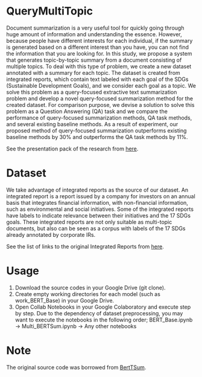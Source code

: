 # QueryMultiTopic
 
Document summarization is a very useful tool for quickly going through huge amount of information and understanding the essence. However, because people have different interests for each individual, if the summary is generated based on a different interest than you have, you can not find the information that you are looking for. In this study, we propose a system that generates topic-by-topic summary from a document consisting of multiple topics. To deal with this type of problem, we create a new dataset annotated with a summary for each topic. The dataset is created from integrated reports, which contain text labeled with each goal of the SDGs (Sustainable Development Goals), and we consider each goal as a topic. We solve this problem as a query-focused extractive text summarization problem and develop a novel query-focused summarization method for the created dataset. For comparison purpose, we devise a solution to solve this problem as a Question Answering (QA) task and we compare the performance of query-focused summarization methods, QA task methods, and several existing baseline methods. As a result of experiment, our proposed method of query-focused summarization outperforms existing baseline methods by 30\% and outperforms the QA task methods by 11%. 

See the presentation pack of the research from [here](https://www.slideshare.net/ssuserf66333/queryfocused-extractive-text-summarization-for-multitopic-document).

# Dataset
We take advantage of integrated reports as the source of our dataset. An integrated report is a report issued by a company for investors on an annual basis that integrates financial information, with non-financial information, such as environmental and social initiatives. Some of the integrated reports have labels to indicate relevance between their initiatives and the 17 SDGs goals. These integrated reports are not only suitable as multi-topic documents, but also can be seen as a corpus with labels of the 17 SDGs already annotated by corporate IRs.

See the list of links to the original Integrated Reports from [here](https://github.com/shinichiromizuno/QueryMultiTopic/blob/master/List_of_Links_to_Inregrated_Report.txt).
 
# Usage

1. Download the source codes in your Google Drive (git clone).
2. Create empty working directories for each model (such as work_BERT_Base) in your Google Drive.
3. Open Collab Notebooks in your Google Colaboratory and execute step by step.
   Due to the dependency of dataset preprocessing, you may want to execute the notebooks in the following order;
   BERT_Base.ipynb -> Multi_BERTSum.ipynb -> Any other notebooks
 
# Note

The original source code was borrowed from [BertTSum](https://github.com/nlpyang/BertSum). 